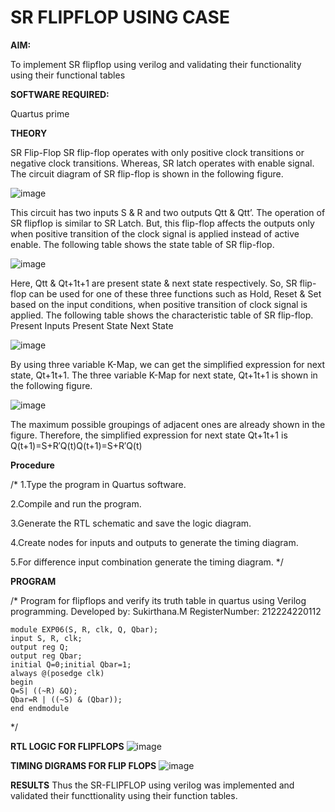 # SR FLIPFLOP USING CASE

**AIM:**

To implement  SR flipflop using verilog and validating their functionality using their functional tables

**SOFTWARE REQUIRED:**

Quartus prime

**THEORY**

SR Flip-Flop SR flip-flop operates with only positive clock transitions or negative clock transitions. Whereas, SR latch operates with enable signal. The circuit diagram of SR flip-flop is shown in the following figure.

![image](https://github.com/naavaneetha/SR-FLIPFLOP-USING-CASE/assets/154305477/0f710028-ad52-4d3e-9276-8714cf023a25)

 
This circuit has two inputs S & R and two outputs Qtt & Qtt’. The operation of SR flipflop is similar to SR Latch. But, this flip-flop affects the outputs only when positive transition of the clock signal is applied instead of active enable. The following table shows the state table of SR flip-flop.

![image](https://github.com/naavaneetha/SR-FLIPFLOP-USING-CASE/assets/154305477/dabfc4f4-87e3-4cbc-9472-f89ee1b5ed30)

 
Here, Qtt & Qt+1t+1 are present state & next state respectively. So, SR flip-flop can be used for one of these three functions such as Hold, Reset & Set based on the input conditions, when positive transition of clock signal is applied. The following table shows the characteristic table of SR flip-flop. Present Inputs Present State Next State

![image](https://github.com/naavaneetha/SR-FLIPFLOP-USING-CASE/assets/154305477/dd90d16c-aec5-4290-a586-e2346b1e9eb5)

 
By using three variable K-Map, we can get the simplified expression for next state, Qt+1t+1. The three variable K-Map for next state, Qt+1t+1 is shown in the following figure.

![image](https://github.com/naavaneetha/SR-FLIPFLOP-USING-CASE/assets/154305477/473efad6-d70b-4ca7-aeb7-898bbfca319f)

 
The maximum possible groupings of adjacent ones are already shown in the figure. Therefore, the simplified expression for next state Qt+1t+1 is Q(t+1)=S+R′Q(t)Q(t+1)=S+R′Q(t)

**Procedure**

/* 
1.Type the program in Quartus software.

2.Compile and run the program.

3.Generate the RTL schematic and save the logic diagram.

4.Create nodes for inputs and outputs to generate the timing diagram.

5.For difference input combination generate the timing diagram.
*/

**PROGRAM**

/* Program for flipflops and verify its truth table in quartus using Verilog programming. 
Developed by: Sukirthana.M
RegisterNumber: 212224220112
```
module EXP06(S, R, clk, Q, Qbar); 
input S, R, clk;
output reg Q;
output reg Qbar;
initial Q=0;initial Qbar=1; 
always @(posedge clk)
begin
Q=S| ((~R) &Q);
Qbar=R | ((~S) & (Qbar)); 
end endmodule
```
*/

**RTL LOGIC FOR FLIPFLOPS**
![image](https://github.com/user-attachments/assets/6d92ff52-12f6-437a-afd1-6b0a15a8969a)

**TIMING DIGRAMS FOR FLIP FLOPS**
![image](https://github.com/user-attachments/assets/ccf800d7-1a4c-48a5-8caa-640b7e009c21)

**RESULTS**
Thus the SR-FLIPFLOP using verilog was implemented and validated their functtionality using their function tables.
